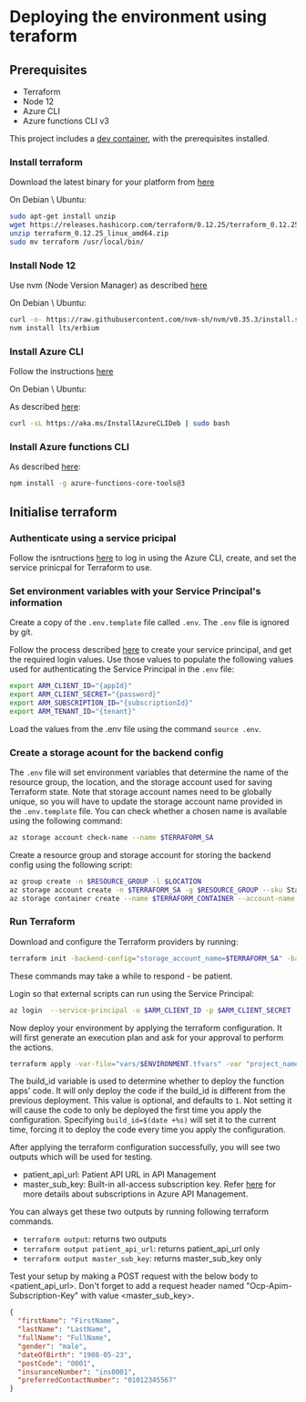 # Deploying the environment using teraform

## Prerequisites
- Terraform
- Node 12
- Azure CLI
- Azure functions CLI v3

This project includes a [dev container](https://code.visualstudio.com/docs/remote/containers), with the prerequisites installed.

### Install terraform 
Download the latest binary for your platform from [here](https://www.terraform.io/downloads.html)

On Debian \ Ubuntu:

```bash
sudo apt-get install unzip
wget https://releases.hashicorp.com/terraform/0.12.25/terraform_0.12.25_linux_amd64.zip
unzip terraform_0.12.25_linux_amd64.zip
sudo mv terraform /usr/local/bin/
```
### Install Node 12
Use nvm (Node Version Manager) as described [here](https://nodejs.org/en/download/package-manager/#nvm) 

On Debian \ Ubuntu:

```bash
curl -o- https://raw.githubusercontent.com/nvm-sh/nvm/v0.35.3/install.sh | bash
nvm install lts/erbium
```

### Install Azure CLI
Follow the instructions [here](https://docs.microsoft.com/en-us/cli/azure/install-azure-cli?view=azure-cli-latest)

On Debian \ Ubuntu:

As described [here](https://docs.microsoft.com/en-us/cli/azure/install-azure-cli-apt?view=azure-cli-latest): 
```bash
curl -sL https://aka.ms/InstallAzureCLIDeb | sudo bash
```

### Install Azure functions CLI

As described [here](https://docs.microsoft.com/en-us/azure/azure-functions/functions-run-local?tabs=windows%2Ccsharp%2Cbash#v2): 
```bash
npm install -g azure-functions-core-tools@3
```

## Initialise terraform

### Authenticate using a service pricipal
Follow the isntructions [here](https://www.terraform.io/docs/providers/azurerm/guides/service_principal_client_secret.html) to log in using the Azure CLI, create, and set the service prinicpal for Terraform to use.

### Set environment variables with your Service Principal's information
Create a copy of the `.env.template` file called `.env`. The `.env` file is ignored by git.

Follow the process described [here](https://www.terraform.io/docs/providers/azurerm/guides/service_principal_client_secret.html#configuring-the-service-principal-in-terraform) to create your service principal, and get the required login values. 
Use those values to populate the following values used for authenticating the Service Principal in the `.env` file:

```bash
export ARM_CLIENT_ID="{appId}"
export ARM_CLIENT_SECRET="{password}"
export ARM_SUBSCRIPTION_ID="{subscriptionId}"
export ARM_TENANT_ID="{tenant}"
```

Load the values from the .env file using the command `source .env`.

### Create a storage acount for the backend config
The `.env` file will set environment variables that determine the name of the resource group, the location, and the storage account used for saving Terraform state.
Note that storage account names need to be globally unique, so you will have to update the storage account name provided in the `.env.template` file. You can check whether a chosen name is available using the following command: 
```bash
az storage account check-name --name $TERRAFORM_SA
```

Create a resource group and storage account for storing the backend config using the following script:
```bash
az group create -n $RESOURCE_GROUP -l $LOCATION
az storage account create -n $TERRAFORM_SA -g $RESOURCE_GROUP --sku Standard_LRS
az storage container create --name $TERRAFORM_CONTAINER --account-name $TERRAFORM_SA
```

### Run Terraform
Download and configure the Terraform providers by running: 
```bash
terraform init -backend-config="storage_account_name=$TERRAFORM_SA" -backend-config="container_name=$TERRAFORM_CONTAINER" -backend-config="key=$ENVIRONMENT.terraform.tfstate" -backend-config="resource_group_name=$RESOURCE_GROUP"
```
These commands may take a while to respond - be patient.

Login so that external scripts can run using the Service Principal:
```bash
az login  --service-principal -u $ARM_CLIENT_ID -p $ARM_CLIENT_SECRET --tenant $ARM_TENANT_ID
```

Now deploy your environment by applying the terraform configuration. It will first generate an execution plan and ask for your approval to perform the actions.
```bash
terraform apply -var-file="vars/$ENVIRONMENT.tfvars" -var "project_name=$RESOURCE_GROUP" -var "build_id=$(date +%s)"
```
The build_id variable is used to determine whether to deploy the function apps' code. It will only deploy the code if the build_id is different from the previous deployment. This value is optional, and defaults to `1`. Not setting it will cause the code to only be deployed the first time you apply the configuration. Specifying `build_id=$(date +%s)` will set it to the current time, forcing it to deploy the code every time you apply the configuration.

After applying the terraform configuration successfully, you will see two outputs which will be used for testing.
- patient_api_url: Patient API URL in API Management
- master_sub_key: Built-in all-access subscription key. Refer [here](https://docs.microsoft.com/en-us/azure/api-management/api-management-subscriptions) for more details about subscriptions in Azure API Management.

You can always get these two outputs by running following terraform commands.
- `terraform output`: returns two outputs
- `terraform output patient_api_url`: returns patient_api_url only
- `terraform output master_sub_key`: returns master_sub_key only

Test your setup by making a POST request with the below body to <patient_api_url>. Don't forget to add a request header named "Ocp-Apim-Subscription-Key" with value <master_sub_key>.

```json
{
  "firstName": "FirstName",
  "lastName": "LastName",
  "fullName": "FullName",
  "gender": "male",
  "dateOfBirth": "1908-05-23",
  "postCode": "0001",
  "insuranceNumber": "ins0001",
  "preferredContactNumber": "01012345567"
}
```